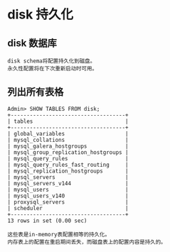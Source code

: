 # disk 持久化

## disk 数据库

    disk schema将配置持久化到磁盘。
    永久性配置将在下次重新启动时可用。

## 列出所有表格

    Admin> SHOW TABLES FROM disk;
    +------------------------------------+
    | tables                             |
    +------------------------------------+
    | global_variables                   |
    | mysql_collations                   |
    | mysql_galera_hostgroups            |
    | mysql_group_replication_hostgroups |
    | mysql_query_rules                  |
    | mysql_query_rules_fast_routing     |
    | mysql_replication_hostgroups       |
    | mysql_servers                      |
    | mysql_servers_v144                 |
    | mysql_users                        |
    | mysql_users_v140                   |
    | proxysql_servers                   |
    | scheduler                          |
    +------------------------------------+
    13 rows in set (0.00 sec)

    这些表是in-memory表配置相等的持久化。
    内存表上的配置在重启期间丢失，而磁盘表上的配置内容是持久的。


